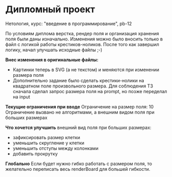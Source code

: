 # Дипломный проект
Нетология, курс: "введение в программирование", pb-12

По условиям диплома верстка, рендер поля и организация хранения поля были даны изначально. Изменения можно было вносить только в файл с логикой работы крестиков-ноликов. После того как завершил логику, начал улучшать исходные файлы ;-)

**Внес изменения в оригинальные файлы:**
- Картинки теперь в SVG (а не текстом) и меняются при изменении размера поля
- Дополнительно задание было сделать крестики-нолики на квадратном поле произвольного размера. Для соблюдения ТЗ сначала сделал запрос размера поля на prompt, но позже переделал на input

**Текущие ограничения при вводе**
Ограничение на размер поля: 10
Ограничение вызвано не алгоритмами, а внешним видом поля при больших размерах

**Что хочется улучшить**
внешний вид поля при больших размерах:
- зафиксировать размер клетки
- уменьшить скругление у клетки
- уменьшить отступы между колонками
- добавить прокрутку

**Глобально**
Если будет нужно гибко работать с размером поля, то желательно переписать весь renderBoard для большей гибкости.
